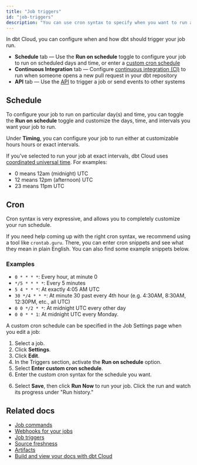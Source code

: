 ```yaml
---
title: "Job triggers"
id: "job-triggers"
description: "You can use cron syntax to specify when you want to run a job."
---
```


In dbt Cloud, you can configure when and how dbt should trigger your job run. 

- **Schedule** tab &mdash; Use the **Run on schedule** toggle to configure your job to run on scheduled days and time, or enter a [custom cron schedule](#cron)
- **Continuous Integration** tab &mdash; Configure [continuous integration (CI)](/docs/deploy/cloud-ci-job) to run when someone opens a new pull request in your dbt repository
- **API** tab &mdash; Use the [API](/docs/dbt-cloud-apis/overview) to trigger a job or send events to other systems

<Lightbox src ="/img/docs/dbt-cloud/using-dbt-cloud/triggers.jpg" title="Configuring your job triggers"/>

## Schedule

To configure your job to run on particular day(s) and time, you can toggle the **Run on schedule** toggle and customize the days, time, and intervals you want your job to run.

Under **Timing**, you can configure your job to run either at customizable hours hours or exact intervals. 

If you've selected to run your job at exact intervals, dbt Cloud uses [coordinated universal time](https://en.wikipedia.org/wiki/Coordinated_Universal_Time). For examples:

- 0 means 12am (midnight) UTC
- 12 means 12pm (afternoon) UTC
- 23 means 11pm UTC

## Cron

Cron syntax is very expressive, and allows you to completely customize your run schedule.

If you need help coming up with the right cron syntax, we recommend using a tool like `crontab.guru`. There, you can enter cron snippets and see what they mean in plain English. You can also find some example snippets below.

### Examples

- `0 * * * *`: Every hour, at minute 0
- `*/5 * * * *`: Every 5 minutes
- `5 4 * * *`: At exactly 4:05 AM UTC
- `30 */4 * * *`: At minute 30 past every 4th hour (e.g. 4:30AM, 8:30AM, 12:30PM, etc., all UTC)
- `0 0 */2 * *`: At midnight UTC every other day
- `0 0 * * 1`: At midnight UTC every Monday.

A custom cron schedule can be specified in the Job Settings page when you edit a job:

1. Select a job.
2. Click **Settings**.
3. Click **Edit**.
4. In the Triggers section, activate the **Run on schedule** option.
5. Select **Enter custom cron schedule**.
6. Enter the custom cron syntax for the schedule you want.

<Lightbox src="/img/docs/dbt-cloud/using-dbt-cloud/job-schedule.png" title="Schedule your dbt job"/>




6. Select **Save**, then click **Run Now** to run your job. Click the run and watch its progress under "Run history." 

## Related docs

- [Job commands](/docs/deploy/job-commands)
- [Webhooks for your jobs](/docs/deploy/webhooks)
- [Job triggers](/docs/deploy/job-triggers)
- [Source freshness](/docs/deploy/source-freshness)
- [Artifacts](/docs/deploy/artifacts)
- [Build and view your docs with dbt Cloud](/docs/collaborate/build-and-view-your-docs)

